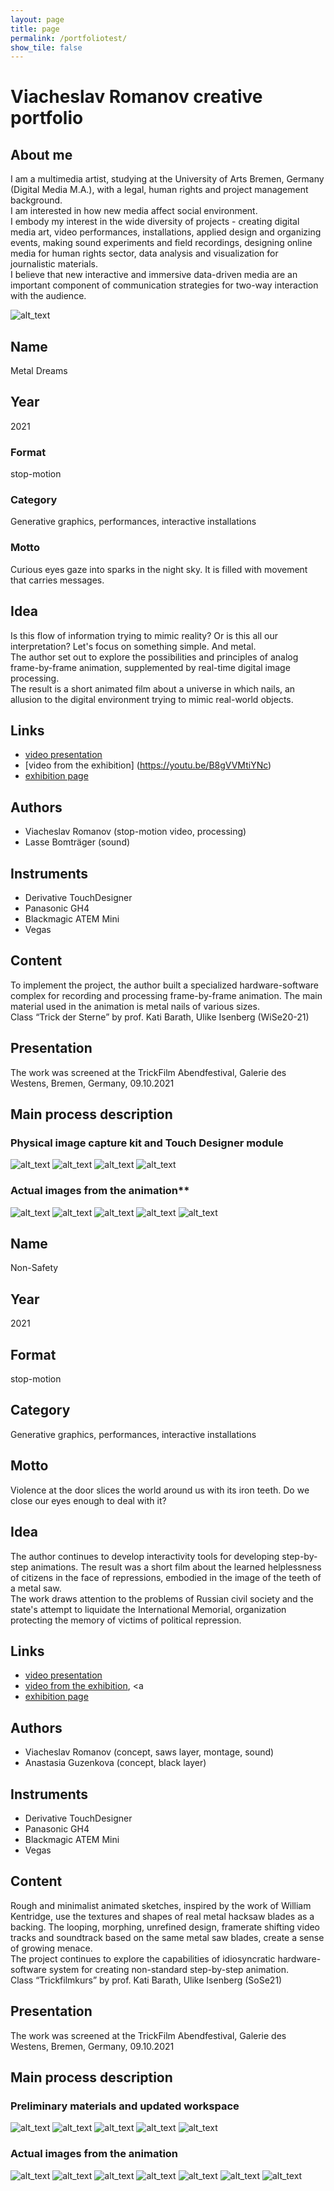 ```yaml
---
layout: page
title: page
permalink: /portfoliotest/
show_tile: false
---
```


# Viacheslav Romanov creative portfolio

## About me         
I am a multimedia artist, studying at the University of Arts Bremen, Germany (Digital Media M.A.), with a legal, human rights and project management background.  
I am interested in how new media affect social environment.  
I embody my interest in the wide diversity of projects - creating digital media art, video performances, installations, applied design and organizing events, making sound experiments and field recordings, designing online media 
for human rights sector, data analysis and visualization for journalistic materials.  
I believe that new interactive and immersive data-driven media are an important component of communication strategies for two-way interaction with the audience. 


![alt_text](images/image1.png "image_tooltip")
## Name
Metal Dreams

## Year
2021

### Format
stop-motion

### Category
Generative graphics, performances, interactive installations

### Motto
Curious eyes gaze into sparks in the night sky. It is filled with movement that carries messages. 

## Idea
Is this flow of information trying to mimic reality? Or is this all our interpretation? Let's focus on something simple. And metal.  
The author set out to explore the possibilities and principles of analog frame-by-frame animation, supplemented by real-time digital image processing.  
The result is a short animated film about a universe in which nails, an allusion to the digital environment trying to mimic real-world objects.

## Links
- [video presentation](https://www.youtube.com/watch?v=hoF9YWCXGP8)
- [video from the exhibition] (https://youtu.be/B8gVVMtiYNc)
- [exhibition page](https://www.gadewe.de/archiv-1/)

## Authors
- Viacheslav Romanov (stop-motion video, processing)
- Lasse Bomträger (sound) 

## Instruments
- Derivative TouchDesigner
- Panasonic GH4
- Blackmagic ATEM Mini
- Vegas

## Content
To implement the project, the author built a specialized hardware-software complex for recording and processing frame-by-frame animation. The main material used in the animation is metal nails of various sizes.  
Class “Trick der Sterne” by prof. Kati Barath, Ulike Isenberg (WiSe20-21)

## Presentation
The work was screened at the TrickFilm Abendfestival, Galerie des Westens, Bremen, Germany, 09.10.2021

## Main process description
### Physical image capture kit and Touch Designer module
![alt_text](images/image2.jpg "image_tooltip")
![alt_text](images/image3.png "image_tooltip")
![alt_text](images/image4.jpg "image_tooltip")
![alt_text](images/image5.jpg "image_tooltip")

### Actual images from the animation**
![alt_text](images/image6.png "image_tooltip")
![alt_text](images/image7.png "image_tooltip")
![alt_text](images/image8.png "image_tooltip")
![alt_text](images/image9.png "image_tooltip")
![alt_text](images/image10.png "image_tooltip")

## Name
Non-Safety

## Year
2021

## Format
stop-motion

## Category
Generative graphics, performances, interactive installations

## Motto
Violence at the door slices the world around us with its iron teeth. Do we close our eyes enough to deal with it?

## Idea
The author continues to develop interactivity tools for developing step-by-step animations. The result was a short film about the learned helplessness of citizens in the face of repressions, embodied in the image of the teeth of a metal saw.  
The work draws attention to the problems of Russian civil society and the state's attempt to liquidate the International Memorial, organization protecting the memory of victims of political repression.

## Links

- [video presentation](https://youtu.be/dtdSBjwnP1Q)
- [video from the exhibition](https://youtu.be/1qbdijwvhPE)</a>, <a 
- [exhibition page](https://www.gadewe.de/archiv-1/)
   
## Authors
- Viacheslav Romanov (concept, saws layer, montage, sound)
- Anastasia Guzenkova (concept, black layer) 

## Instruments
- Derivative TouchDesigner 
- Panasonic GH4 
- Blackmagic ATEM Mini
- Vegas

## Content
Rough and minimalist animated sketches, inspired by the work of William Kentridge, use the textures and shapes of real metal hacksaw blades as a backing. The looping, morphing, unrefined design, framerate shifting video tracks and soundtrack based on the same metal saw blades, create a sense of growing menace.  
The project continues to explore the capabilities of idiosyncratic hardware-software system for creating non-standard step-by-step animation.  
Class “Trickfilmkurs” by prof. Kati Barath, Ulike Isenberg (SoSe21)

## Presentation
The work was screened at the TrickFilm Abendfestival, Galerie des Westens, Bremen, Germany, 09.10.2021

## Main process description
### Preliminary materials and updated workspace
![alt_text](images/image11.png "image_tooltip")
![alt_text](images/image12.png "image_tooltip")
![alt_text](images/image13.jpg "image_tooltip")
![alt_text](images/image14.jpg "image_tooltip")
![alt_text](images/image15.jpg "image_tooltip")

### Actual images from the animation
![alt_text](images/image16.png "image_tooltip")
![alt_text](images/image17.png "image_tooltip")
![alt_text](images/image18.png "image_tooltip")
![alt_text](images/image19.png "image_tooltip")
![alt_text](images/image20.png "image_tooltip")
![alt_text](images/image21.png "image_tooltip")
![alt_text](images/image22.png "image_tooltip")